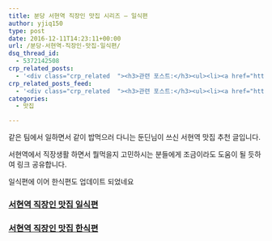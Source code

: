 ```yaml
---
title: 분당 서현역 직장인 맛집 시리즈 – 일식편
author: yjiq150
type: post
date: 2016-12-11T14:23:11+00:00
url: /분당-서현역-직장인-맛집-일식편/
dsq_thread_id:
  - 5372142508
crp_related_posts:
  - '<div class="crp_related  "><h3>관련 포스트:</h3><ul><li><a href="https://www.letmecompile.com/p2p-connection-for-mobile-device/"     class="post-814"><span class="crp_title">모바일 디바이스간 P2P 연결 및 데이터 전송 방법</span></a></li><li><a href="https://www.letmecompile.com/ubuntu-jvm-segmetation-fault-kernel-update/"     class="post-732"><span class="crp_title">우분투 JVM Segmetation Fault 버그 해결 및 커널 업데이트 방법</span></a></li><li><a href="https://www.letmecompile.com/verify-domain-setting-changes/"     class="post-701"><span class="crp_title">도메인 설정 변경 확인 명령어</span></a></li><li><a href="https://www.letmecompile.com/steemit-font-changer/"     class="post-717"><span class="crp_title">스팀잇 폰트체인저 - 한글 폰트 최적화로 스팀잇 포스트의 가독성을 향상시키기</span></a></li><li><a href="https://www.letmecompile.com/mysql-innodb-auto-increment-%ec%84%b1%eb%8a%a5-%ec%b5%9c%ec%a0%81%ed%99%94/"     class="post-750"><span class="crp_title">MySQL - InnoDB Auto Increment 성능 최적화</span></a></li></ul><div class="crp_clear"></div></div>'
crp_related_posts_feed:
  - '<div class="crp_related  "><h3>관련 포스트:</h3><ul><li><a href="https://www.letmecompile.com/p2p-connection-for-mobile-device/"     class="post-814"><span class="crp_title">모바일 디바이스간 P2P 연결 및 데이터 전송 방법</span></a></li><li><a href="https://www.letmecompile.com/ubuntu-jvm-segmetation-fault-kernel-update/"     class="post-732"><span class="crp_title">우분투 JVM Segmetation Fault 버그 해결 및 커널 업데이트 방법</span></a></li><li><a href="https://www.letmecompile.com/verify-domain-setting-changes/"     class="post-701"><span class="crp_title">도메인 설정 변경 확인 명령어</span></a></li><li><a href="https://www.letmecompile.com/steemit-font-changer/"     class="post-717"><span class="crp_title">스팀잇 폰트체인저 - 한글 폰트 최적화로 스팀잇 포스트의 가독성을 향상시키기</span></a></li><li><a href="https://www.letmecompile.com/mysql-innodb-auto-increment-%ec%84%b1%eb%8a%a5-%ec%b5%9c%ec%a0%81%ed%99%94/"     class="post-750"><span class="crp_title">MySQL - InnoDB Auto Increment 성능 최적화</span></a></li></ul><div class="crp_clear"></div></div>'
categories:
  - 맛집

---
```

같은 팀에서 일하면서 같이 밥먹으러 다니는 둔딘님이 쓰신 서현역 맛집 추천 글입니다.

서현역에서 직장생활 하면서 뭘먹을지 고민하시는 분들에게 조금이라도 도움이 될 듯하여 링크 공유합니다.

일식편에 이어 한식편도 업데이트 되었네요

### [서현역 직장인 맛집 일식편][1]

### [서현역 직장인 맛집 한식편][2]

 [1]: https://dundinstudio.com/%EC%84%9C%ED%98%84%EC%97%AD-%EC%A7%81%EC%9E%A5%EC%9D%B8%EC%9D%B4-%EC%95%8C%EC%95%84%EC%95%BC-%ED%95%A0-%EB%A7%9B%EC%A7%91-%EB%A6%AC%EC%8A%A4%ED%8A%B8-%EC%9D%BC%EC%8B%9D%ED%8E%B8/
 [2]: https://dundinstudio.com/%EC%84%9C%ED%98%84%EC%97%AD-%EC%A7%81%EC%9E%A5%EC%9D%B8%EC%9D%B4-%EC%95%8C%EC%95%84%EC%95%BC-%ED%95%A0-%EB%A7%9B%EC%A7%91-%EB%A6%AC%EC%8A%A4%ED%8A%B8-%EA%B5%AD%EB%B0%A5-%ED%95%9C%EC%8B%9D/